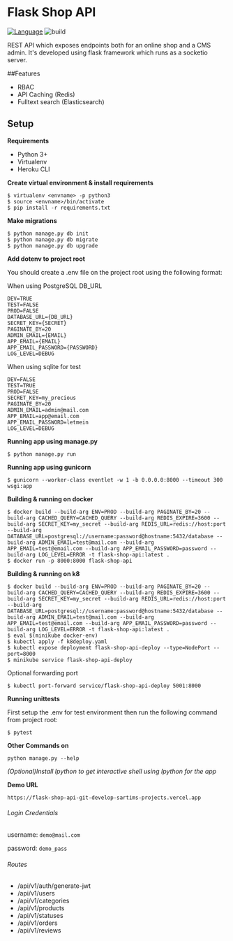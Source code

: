 # Flask Shop API

[![Language](https://img.shields.io/badge/language-python-green.svg)](https://github.com/sartim/flask_shop_api)
![build](https://github.com/sartim/flask_shop_api/workflows/build/badge.svg)

REST API which exposes endpoints both for an online shop and a CMS admin. It's developed using flask framework which runs as a socketio server.

##Features

* RBAC
* API Caching (Redis)
* Fulltext search (Elasticsearch)

## Setup

**Requirements**

* Python 3+
* Virtualenv
* Heroku CLI


**Create virtual environment & install requirements**

    $ virtualenv <envname> -p python3
    $ source <envname>/bin/activate
    $ pip install -r requirements.txt

**Make migrations**

    $ python manage.py db init
    $ python manage.py db migrate
    $ python manage.py db upgrade

**Add dotenv to project root**

You should create a .env file on the project root using the following format:

When using PostgreSQL DB_URL

    DEV=TRUE
    TEST=FALSE
    PROD=FALSE
    DATABASE_URL={DB_URL}
    SECRET_KEY={SECRET}
    PAGINATE_BY=20
    ADMIN_EMAIL={EMAIL}
    APP_EMAIL={EMAIL}
    APP_EMAIL_PASSWORD={PASSWORD}
    LOG_LEVEL=DEBUG

When using sqlite for test

    DEV=FALSE
    TEST=TRUE
    PROD=FALSE
    SECRET_KEY=my_precious
    PAGINATE_BY=20
    ADMIN_EMAIL=admin@mail.com
    APP_EMAIL=app@email.com
    APP_EMAIL_PASSWORD=letmein
    LOG_LEVEL=DEBUG
    
**Running app using manage.py**

    $ python manage.py run

**Running app using gunicorn**

    $ gunicorn --worker-class eventlet -w 1 -b 0.0.0.0:8000 --timeout 300 wsgi:app
    
**Building & running on docker**

    $ docker build --build-arg ENV=PROD --build-arg PAGINATE_BY=20 --build-arg CACHED_QUERY=CACHED_QUERY --build-arg REDIS_EXPIRE=3600 --build-arg SECRET_KEY=my_secret --build-arg REDIS_URL=redis://host:port --build-arg DATABASE_URL=postgresql://username:password@hostname:5432/database --build-arg ADMIN_EMAIL=test@mail.com --build-arg APP_EMAIL=test@email.com --build-arg APP_EMAIL_PASSWORD=password --build-arg LOG_LEVEL=ERROR -t flask-shop-api:latest .
    $ docker run -p 8000:8000 flask-shop-api


**Building & running on k8**

    $ docker build --build-arg ENV=PROD --build-arg PAGINATE_BY=20 --build-arg CACHED_QUERY=CACHED_QUERY --build-arg REDIS_EXPIRE=3600 --build-arg SECRET_KEY=my_secret --build-arg REDIS_URL=redis://host:port --build-arg DATABASE_URL=postgresql://username:password@hostname:5432/database --build-arg ADMIN_EMAIL=test@mail.com --build-arg APP_EMAIL=test@email.com --build-arg APP_EMAIL_PASSWORD=password --build-arg LOG_LEVEL=ERROR -t flask-shop-api:latest .
    $ eval $(minikube docker-env)
    $ kubectl apply -f k8deploy.yaml
    $ kubectl expose deployment flask-shop-api-deploy --type=NodePort --port=8000
    $ minikube service flask-shop-api-deploy

Optional forwarding port

    $ kubectl port-forward service/flask-shop-api-deploy 5001:8000
  
**Running unittests**
    
First setup the .env for test environment then run the following command from project root:
    
    $ pytest

**Other Commands on** 

    python manage.py --help

_(Optional)Install Ipython to get interactive shell using Ipython for the app_


**Demo URL**

`https://flask-shop-api-git-develop-sartims-projects.vercel.app`

###### Login Credentials

username: `demo@mail.com`

password: `demo_pass`


###### Routes

* /api/v1/auth/generate-jwt
* /api/v1/users
* /api/v1/categories
* /api/v1/products
* /api/v1/statuses
* /api/v1/orders
* /api/v1/reviews
